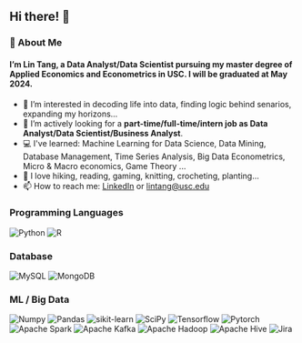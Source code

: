 ## Hi there! 👋 

### 🦋 About Me
#### I’m Lin Tang, a Data Analyst/Data Scientist pursuing my master degree of Applied Economics and Econometrics in USC. I will be graduated at May 2024.

- 👀 I’m interested in decoding life into data, finding logic behind senarios, expanding my horizons... 
- 💞️ I’m actively looking for a **part-time/full-time/intern job as Data Analyst/Data Scientist/Business Analyst**.
- 💻 I've learned: Machine Learning for Data Science, Data Mining, Database Management, Time Series Analysis, Big Data Econometrics, Micro & Macro economics, Game Theory ...
- 🥾 I love hiking, reading, gaming, knitting, crocheting, planting... 
- 📫 How to reach me: [LinkedIn](www.linkedin.com/in/lynn-lin-tang) or lintang@usc.edu

### Programming Languages
![Python](https://img.shields.io/badge/python-3670A0?style=for-the-badge&logo=python&logoColor=ffdd54)
![R](https://img.shields.io/badge/R-lightblue?style=for-the-badge&logo=R&logoColor=#276DC3)


### Database
![MySQL](https://img.shields.io/badge/mysql-%2300f.svg?style=for-the-badge&logo=mysql&logoColor=white)
![MongoDB](https://img.shields.io/badge/MongoDB-%234ea94b.svg?style=for-the-badge&logo=mongodb&logoColor=white)

### ML / Big Data
![Numpy](https://img.shields.io/badge/numpy-013243?style=for-the-badge&logo=numpy&logoColor=white)
![Pandas](https://img.shields.io/badge/pandas-150458?style=for-the-badge&logo=pandas&logoColor=white)
![sikit-learn](https://img.shields.io/badge/scikit--learn-F7931E?style=for-the-badge&logo=scikit-learn&logoColor=white)
![SciPy](https://img.shields.io/badge/SciPy-%230C55A5.svg?style=for-the-badge&logo=scipy&logoColor=%white)
![Tensorflow](https://img.shields.io/badge/TensorFlow-FF6F00?style=for-the-badge&logo=TensorFlow&logoColor=white)
![Pytorch](https://img.shields.io/badge/PyTorch-EE4C2C?style=for-the-badge&logo=PyTorch&logoColor=white)
![Apache Spark](https://img.shields.io/badge/Apache%20Spark-FDEE21?style=flat-square&logo=apachespark&logoColor=black)
![Apache Kafka](https://img.shields.io/badge/Apache%20Kafka-000?style=for-the-badge&logo=apachekafka)
![Apache Hadoop](https://img.shields.io/badge/Apache%20Hadoop-66CCFF?style=for-the-badge&logo=apachehadoop&logoColor=black)
![Apache Hive](https://img.shields.io/badge/Apache%20Hive-FDEE21?style=for-the-badge&logo=apachehive&logoColor=black)
![Jira](https://img.shields.io/badge/jira-%230A0FFF.svg?style=for-the-badge&logo=jira&logoColor=white)

<!---
MeLinOrDoreen/MeLinOrDoreen is a ✨ special ✨ repository because its `README.md` (this file) appears on your GitHub profile.
You can click the Preview link to take a look at your changes.
--->
